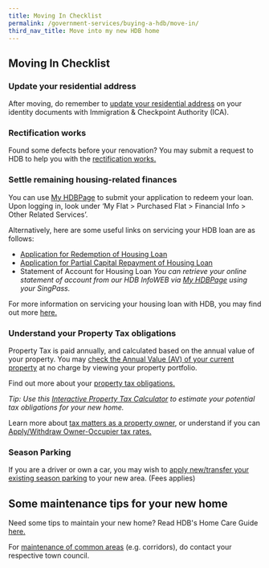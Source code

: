 ```yaml
---
title: Moving In Checklist
permalink: /government-services/buying-a-hdb/move-in/
third_nav_title: Move into my new HDB home
---
```


## Moving In Checklist

### Update your residential address 

After moving, do remember to <a href="https://www.ica.gov.sg/documents/ic/update_residential_address" target="_blank">update your residential address</a> on your identity documents with Immigration & Checkpoint Authority (ICA).

### Rectification works

Found some defects before your renovation? You may submit a request to HDB to help you with the <a href="https://www.hdb.gov.sg/cs/infoweb/residential/living-in-an-hdb-flat/moving-in/rectification-work-for-new-flats&rendermode=preview" target="_blank">rectification works.</a>


### Settle remaining housing-related finances

You can use <a href="https://www.hdb.gov.sg/MyHDBPage" target="_blank">My HDBPage</a> to submit your application to redeem your loan. Upon logging in, look under ‘My Flat > Purchased Flat > Financial Info > Other Related Services’.

Alternatively, here are some useful links on servicing your HDB loan are as follows:

- <a href="https://www20.hdb.gov.sg/isoa072p.nsf/PC66VByFormID/HAPF00024" target="_blank">Application for Redemption of Housing Loan</a>
- <a href="http://www20.hdb.gov.sg/isoa072p.nsf/PC66VByFormID/HAPF00024" target="_blank">Application for Partial Capital Repayment of Housing Loan</a>
- Statement of Account for Housing Loan
*You can retrieve your online statement of account from our HDB InfoWEB via <a href="https://www.hdb.gov.sg/MyHDBPage" target="_blank">My HDBPage</a> using your SingPass.*

For more information on servicing your housing loan with HDB, you may find out more <a href="https://www.hdb.gov.sg/cs/infoweb/residential/servicing-your-hdb-loan">here.</a>

### Understand your Property Tax obligations

Property Tax is paid annually, and calculated based on the annual value of your property. You may <a href="https://mytax.iras.gov.sg/ESVWeb/default.aspx?target=MPTPropertySearch&toLoginSelection=true" target="_blank">check the Annual Value (AV) of your current property</a> at no charge by viewing your property portfolio.

Find out more about your <a href="https://www.iras.gov.sg/irashome/Property-Tax-At-A-Glance/Property-Tax-At-A-Glance/" target="_blank">property tax obligations.</a>

*Tip: Use this <a href="https://mytax.iras.gov.sg/ESVWeb/default.aspx?target=MPTCalculatorIntro" target="_blank">Interactive Property Tax Calculator</a> to estimate your potential tax obligations for your new home.*

Learn more about <a href="https://www.iras.gov.sg/irashome/Property/Property-owners/" target="_blank">tax matters as a property owner</a>, or understand if you can <a href="https://mytax.iras.gov.sg/ESVWeb/default.aspx?target=MPTOOPropertySearch&toLoginSelection=true" target="_blank">Apply/Withdraw Owner-Occupier tax rates.</a>

### Season Parking

If you are a driver or own a car, you may wish to <a href="https://www.hdb.gov.sg/cs/infoweb/car-parks/season-parking/season-parking-ticket/application-procedure" target="_blank">apply new/transfer your existing season parking</a> to your new area. (Fees applies)

## Some maintenance tips for your new home

Need some tips to maintain your new home? Read HDB's Home Care Guide <a href="https://www.hdb.gov.sg/cs/infoweb/residential/living-in-an-hdb-flat/home-maintenance/home-care-guide" target="_blank">here.</a>

For <a href="https://www.hdb.gov.sg/cs/infoweb/contact-us?anchor=towncouncil" target="_blank">maintenance of common areas</a> (e.g. corridors), do contact your respective town council.
